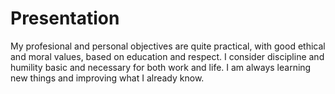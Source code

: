 # Presentation
My profesional and personal objectives are quite practical, with good ethical and moral values, based on education and respect. 
I consider discipline and humility basic and necessary for both work and life. 
I am always learning new things and improving what I already know.
